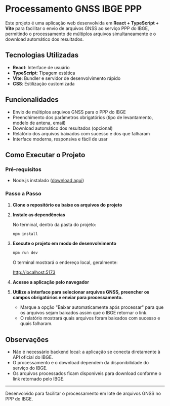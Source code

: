 # Processamento GNSS IBGE PPP

Este projeto é uma aplicação web desenvolvida em **React + TypeScript + Vite** para facilitar o envio de arquivos GNSS ao serviço PPP do IBGE, permitindo o processamento de múltiplos arquivos simultaneamente e o download automático dos resultados.

## Tecnologias Utilizadas
- **React**: Interface de usuário
- **TypeScript**: Tipagem estática
- **Vite**: Bundler e servidor de desenvolvimento rápido
- **CSS**: Estilização customizada

## Funcionalidades
- Envio de múltiplos arquivos GNSS para o PPP do IBGE
- Preenchimento dos parâmetros obrigatórios (tipo de levantamento, modelo de antena, email)
- Download automático dos resultados (opcional)
- Relatório dos arquivos baixados com sucesso e dos que falharam
- Interface moderna, responsiva e fácil de usar

## Como Executar o Projeto

### Pré-requisitos
- Node.js instalado ([download aqui](https://nodejs.org/))

### Passo a Passo

1. **Clone o repositório ou baixe os arquivos do projeto**

2. **Instale as dependências**

   No terminal, dentro da pasta do projeto:
   ```sh
   npm install
   ```

3. **Execute o projeto em modo de desenvolvimento**

   ```sh
   npm run dev
   ```

   O terminal mostrará o endereço local, geralmente:
   
   [http://localhost:5173](http://localhost:5173)

4. **Acesse a aplicação pelo navegador**

5. **Utilize a interface para selecionar arquivos GNSS, preencher os campos obrigatórios e enviar para processamento.**

   - Marque a opção "Baixar automaticamente após processar" para que os arquivos sejam baixados assim que o IBGE retornar o link.
   - O relatório mostrará quais arquivos foram baixados com sucesso e quais falharam.

## Observações
- Não é necessário backend local: a aplicação se conecta diretamente à API oficial do IBGE.
- O processamento e o download dependem da disponibilidade do serviço do IBGE.
- Os arquivos processados ficam disponíveis para download conforme o link retornado pelo IBGE.

---

Desenvolvido para facilitar o processamento em lote de arquivos GNSS no PPP do IBGE.


